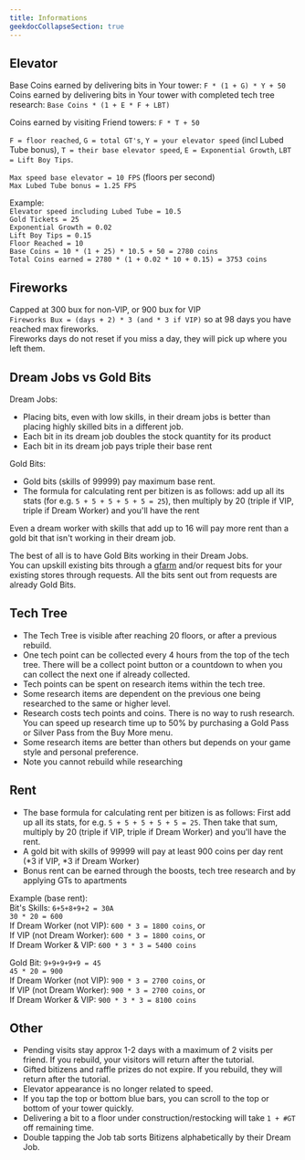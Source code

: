 ```yaml
---
title: Informations
geekdocCollapseSection: true
---
```


## Elevator

Base Coins earned by delivering bits in Your tower: `F * (1 + G) * Y + 50`  
Coins earned by delivering bits in Your tower with completed tech tree research: `Base Coins * (1 + E * F + LBT)`

Coins earned by visiting Friend towers: `F * T + 50`

`F = floor reached`, `G = total GT's`, `Y = your elevator speed` (incl Lubed Tube bonus), `T = their base elevator speed`, `E = Exponential Growth`, `LBT = Lift Boy Tips`.

`Max speed base elevator = 10 FPS` (floors per second)  
`Max Lubed Tube bonus = 1.25 FPS`

Example:  
`Elevator speed including Lubed Tube = 10.5`  
`Gold Tickets = 25`  
`Exponential Growth = 0.02`  
`Lift Boy Tips = 0.15`  
`Floor Reached = 10`  
`Base Coins = 10 * (1 + 25) * 10.5 + 50 = 2780 coins`  
`Total Coins earned = 2780 * (1 + 0.02 * 10 + 0.15) = 3753 coins`

## Fireworks

Capped at 300 bux for non-VIP, or 900 bux for VIP  
`Fireworks Bux = (days + 2) * 3 (and * 3 if VIP)` so at 98 days you have reached max fireworks.  
Fireworks days do not reset if you miss a day, they will pick up where you left them.

## Dream Jobs vs Gold Bits

Dream Jobs:

* Placing bits, even with low skills, in their dream jobs is better than placing highly skilled bits in a different job.
* Each bit in its dream job doubles the stock quantity for its product
* Each bit in its dream job pays triple their base rent

Gold Bits:

* Gold bits (skills of 99999) pay maximum base rent.
* The formula for calculating rent per bitizen is as follows: add up all its stats (for e.g. `5 + 5 + 5 + 5 + 5 = 25`), then multiply by 20 (triple if VIP, triple if Dream Worker) and you'll have the rent

Even a dream worker with skills that add up to 16 will pay more rent than a gold bit that isn't working in their dream job.

The best of all is to have Gold Bits working in their Dream Jobs.  
You can upskill existing bits through a [gfarm](/online/#gold-farm) and/or request bits for your existing stores through requests.
All the bits sent out from requests are already Gold Bits.

## Tech Tree

* The Tech Tree is visible after reaching 20 floors, or after a previous rebuild.
* One tech point can be collected every 4 hours from the top of the tech tree.
There will be a collect point button or a countdown to when you can collect the next one if already collected.
* Tech points can be spent on research items within the tech tree.
* Some research items are dependent on the previous one being researched to the same or higher level.
* Research costs tech points and coins.  There is no way to rush research.
You can speed up research time up to 50% by purchasing a Gold Pass or Silver Pass from the Buy More menu.
* Some research items are better than others but depends on your game style and personal preference.
* Note you cannot rebuild while researching

## Rent

* The base formula for calculating rent per bitizen is as follows: First add up all its stats, for e.g. `5 + 5 + 5 + 5 + 5 = 25`. Then take that sum, multiply by 20 (triple if VIP, triple if Dream Worker) and you'll have the rent.
* A gold bit with skills of 99999 will pay at least 900 coins per day rent (\*3 if VIP, \*3 if Dream Worker)
* Bonus rent can be earned through the boosts, tech tree research and by applying GTs to apartments

Example (base rent):  
Bit's Skills: `6+5+8+9+2 = 30A`  
`30 * 20 = 600`  
If Dream Worker (not VIP): `600 * 3 = 1800 coins`, or  
If VIP (not Dream Worker): `600 * 3 = 1800 coins`, or  
If Dream Worker & VIP: `600 * 3 * 3 = 5400 coins`

Gold Bit: `9+9+9+9+9 = 45`  
`45 * 20 = 900`  
If Dream Worker (not VIP): `900 * 3 = 2700 coins`, or  
If VIP (not Dream Worker): `900 * 3 = 2700 coins`, or  
If Dream Worker & VIP: `900 * 3 * 3 = 8100 coins`

## Other

* Pending visits stay approx 1-2 days with a maximum of 2 visits per friend.
If you rebuild, your visitors will return after the tutorial.
* Gifted bitizens and raffle prizes do not expire. If you rebuild, they will return after the tutorial.
* Elevator appearance is no longer related to speed.
* If you tap the top or bottom blue bars, you can scroll to the top or bottom of your tower quickly.
* Delivering a bit to a floor under construction/restocking will take `1 + #GT` off remaining time.
* Double tapping the Job tab sorts Bitizens alphabetically by their Dream Job.
